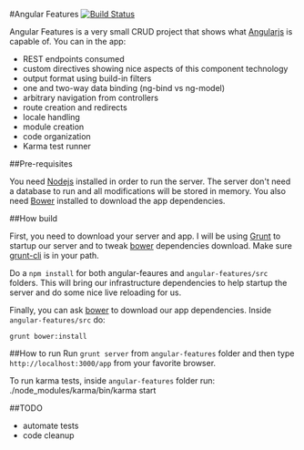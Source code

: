 
#Angular Features [![Build Status](https://travis-ci.org/flaviohenriquealmeida/angular-features.png?branch=master)](https://travis-ci.org/flaviohenriquealmeida/angular-features)

Angular Features is a very small CRUD project that shows what [Angularjs](http://angularjs.org/) is capable of. You can in the app:

- REST endpoints consumed
- custom directives showing nice aspects of this component technology
- output format using build-in filters
- one and two-way data binding (ng-bind vs ng-model)
- arbitrary navigation from controllers
- route creation and redirects 
- locale handling
- module creation
- code organization
- Karma test runner

##Pre-requisites

You need [Nodejs](nodejs.org) installed in order to run the server. The server don't need a database to run and all modifications will be stored in memory. You also need [Bower](http://bower.io) installed to download the app dependencies. 

##How build

First, you need to download your server and app. I will be using [Grunt](http://gruntjs.com/) to startup our server and to tweak [bower](http://bower.io) dependencies download. Make sure [grunt-cli](https://github.com/gruntjs/grunt-cli) is in your path.

Do a `npm install` for both angular-feaures and `angular-features/src` folders. This will bring our infrastructure dependencies to help startup the server and do some nice live reloading for us.

Finally, you can ask [bower](http://bower.io) to download our app dependencies. Inside `angular-features/src` do:

`grunt bower:install`

##How to run
Run `grunt server` from `angular-features` folder and then type `http://localhost:3000/app` from your favorite browser.

To run karma tests, inside `angular-features` folder run:
./node_modules/karma/bin/karma start

##TODO
- automate tests
- code cleanup